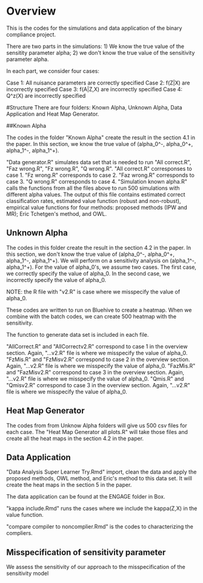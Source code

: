 # Overview
This is the codes for the simulations and data application of the binary compliance project. 

There are two parts in the simulations: 1) We know the true value of the sensitity parameter alpha; 2) we don't know the true value of the sensitivity parameter alpha. 

In each part, we consider four cases: 

Case 1: All nuisance parameters are correctly specified
Case 2: f(Z|X) are incorrectly specified
Case 3: f(A|Z,X) are incorrectly specified
Case 4: Q^z(X) are incorrectly specified

#Structure
There are four folders: Known Alpha, Unknown Alpha, Data Application and Heat Map Generator. 


##Known Alpha

The codes in the folder "Known Alpha" create the result in the section 4.1 in the paper. In this section, we know the true value of (alpha_0^-, alpha_0^+, alpha_1^-, alpha_1^+). 

"Data generator.R" simulates data set that is needed to run "All correct.R", "Faz wrong.R", "Fz wrong.R", "Q wrong.R". 
"All correct.R" corresponses to case 1. 
"Fz wrong.R" corresponds to case 2. 
"Faz wrong.R" corresponds to case 3. 
"Q wrong.R" corresponds to case 4. 
"Simulation known alpha.R" calls the functions from all the files above to run 500 simulations with different alpha values. The output of this file contains estimated correct classification rates, estimated value function (robust and non-robust), empirical value functions for four methods: proposed methods (IPW and MR); Eric Tchetgen's method, and OWL. 

## Unknown Alpha

The codes in this folder create the result in the section 4.2 in the paper. In this section, we don't know the true value of (alpha_0^-, alpha_0^+, alpha_1^-, alpha_1^+). We will perform on a sensitivity analysis on (alpha_1^-, alpha_1^+). For the value of alpha_0's, we assume two cases. The first case, we correctly specify the value of alpha_0. In the second case, we incorrectly specify the value of alpha_0. 

NOTE: the R file with "v2.R" is case where we misspecify the value of alpha_0.

These codes are written to run on Bluehive to create a heatmap. When we combine with the batch codes, we can create 500 heatmap with the sensitivity. 

The function to generate data set is included in each file. 

"AllCorrect.R" and "AllCorrectv2.R" correspond to case 1 in the overview section. Again, "...v2.R" file is where we misspecify the value of alpha_0. 
"FzMis.R" and "FzMisv2.R" correspond to case 2 in the overview section. Again, "...v2.R" file is where we misspecify the value of alpha_0.
"FazMis.R" and "FazMisv2.R" correspond to case 3 in the overview section. Again, "...v2.R" file is where we misspecify the value of alpha_0.
"Qmis.R" and "Qmisv2.R" correspond to case 3 in the overview section. Again, "...v2.R" file is where we misspecify the value of alpha_0.

## Heat Map Generator
The codes from from Unknow Alpha folders will give us 500 csv files for each case. The "Heat Map Generator all plots.R" will take those files and create all the heat maps in the section 4.2 in the paper. 

## Data Application

"Data Analysis Super Learner Try.Rmd" import, clean the data and apply the proposed methods, OWL method, and Eric's method to this data set. It will create the heat maps in the section 5 in the paper. 

The data application can be found at the ENGAGE folder in Box.

"kappa include.Rmd" runs the cases where we include the kappa(Z,X) in the value function. 

"compare compiler to noncomplier.Rmd" is the codes to characterizing the compliers.

## Misspecification of sensitivity parameter
We assess the sensitivity of our approach to the misspecification of the sensitivity model 
